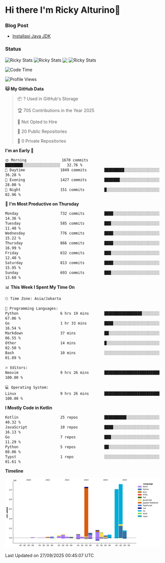 # Hi there I'm Ricky Alturino👋

### Blog Post

<!-- BLOG-POST-LIST:START -->

- [Installasi Java JDK](https://onirutla.medium.com/installasi-java-jdk-ec701beeb5cb?source=rss-d9d81c918cc9------2)
<!-- BLOG-POST-LIST:END -->

### Status

<img align="center" alt="Ricky Stats" src="https://github-readme-stats.vercel.app/api?username=Alturino&theme=dark&show_icons=true&hide_border=false" />
<img align="center" alt="Ricky Stats" src="https://github-readme-stats.vercel.app/api/top-langs/?username=Alturino&theme=dark&show_icons=true&layout=compact"/>
<img align="center" width="640px" src="https://github-readme-stats.vercel.app/api/wakatime?username=Alturino&layout=compact&hide_border=true&theme=dark">
<img align="center" alt="Ricky Stats" src="https://leetcard.jacoblin.cool/alturino?border=0&radius=20&ext=activity"/>

<!--START_SECTION:waka-->
![Code Time](http://img.shields.io/badge/Code%20Time-1%2C442%20hrs%2022%20mins-blue)

![Profile Views](http://img.shields.io/badge/Profile%20Views-0-blue)

**🐱 My GitHub Data** 

> 📦 ? Used in GitHub's Storage 
 > 
> 🏆 705 Contributions in the Year 2025
 > 
> 🚫 Not Opted to Hire
 > 
> 📜 20 Public Repositories 
 > 
> 🔑 0 Private Repositories 
 > 
**I'm an Early 🐤** 

```text
🌞 Morning                1670 commits        ████████░░░░░░░░░░░░░░░░░   32.76 % 
🌆 Daytime                1849 commits        █████████░░░░░░░░░░░░░░░░   36.28 % 
🌃 Evening                1427 commits        ███████░░░░░░░░░░░░░░░░░░   28.00 % 
🌙 Night                  151 commits         █░░░░░░░░░░░░░░░░░░░░░░░░   02.96 % 
```
📅 **I'm Most Productive on Thursday** 

```text
Monday                   732 commits         ████░░░░░░░░░░░░░░░░░░░░░   14.36 % 
Tuesday                  585 commits         ███░░░░░░░░░░░░░░░░░░░░░░   11.48 % 
Wednesday                776 commits         ████░░░░░░░░░░░░░░░░░░░░░   15.22 % 
Thursday                 866 commits         ████░░░░░░░░░░░░░░░░░░░░░   16.99 % 
Friday                   632 commits         ███░░░░░░░░░░░░░░░░░░░░░░   12.40 % 
Saturday                 813 commits         ████░░░░░░░░░░░░░░░░░░░░░   15.95 % 
Sunday                   693 commits         ███░░░░░░░░░░░░░░░░░░░░░░   13.60 % 
```


📊 **This Week I Spent My Time On** 

```text
🕑︎ Time Zone: Asia/Jakarta

💬 Programming Languages: 
Python                   6 hrs 19 mins       █████████████████░░░░░░░░   67.06 % 
Go                       1 hr 33 mins        ████░░░░░░░░░░░░░░░░░░░░░   16.54 % 
Markdown                 37 mins             ██░░░░░░░░░░░░░░░░░░░░░░░   06.55 % 
Other                    14 mins             █░░░░░░░░░░░░░░░░░░░░░░░░   02.50 % 
Bash                     10 mins             ░░░░░░░░░░░░░░░░░░░░░░░░░   01.89 % 

🔥 Editors: 
Neovim                   9 hrs 26 mins       █████████████████████████   100.00 % 

💻 Operating System: 
Linux                    9 hrs 26 mins       █████████████████████████   100.00 % 
```

**I Mostly Code in Kotlin** 

```text
Kotlin                   25 repos            ██████████░░░░░░░░░░░░░░░   40.32 % 
JavaScript               10 repos            ████░░░░░░░░░░░░░░░░░░░░░   16.13 % 
Go                       7 repos             ███░░░░░░░░░░░░░░░░░░░░░░   11.29 % 
Python                   5 repos             ██░░░░░░░░░░░░░░░░░░░░░░░   08.06 % 
Typst                    1 repo              ░░░░░░░░░░░░░░░░░░░░░░░░░   01.61 % 
```



**Timeline**

![Lines of Code chart](https://raw.githubusercontent.com/Alturino/Alturino/main/assets/bar_graph.png)


 Last Updated on 27/09/2025 00:45:07 UTC
<!--END_SECTION:waka-->
